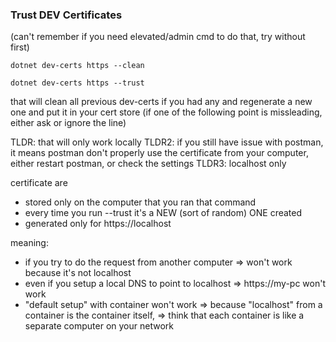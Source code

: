 ### Trust DEV Certificates

(can't remember if you need elevated/admin cmd to do that, try without first)

`dotnet dev-certs https --clean`

`dotnet dev-certs https --trust`


that will clean all previous dev-certs if you had any and regenerate a new one and put it in your cert store
(if one of the following point is missleading, either ask or ignore the line)


TLDR: that will only work locally
TLDR2: if you still have issue with postman, it means postman don't properly use the certificate from your computer, either restart postman, or check the settings
TLDR3: localhost only


certificate are
* stored only on the computer that you ran that command
* every time you run --trust it's a NEW (sort of random) ONE created
* generated only for https://localhost


meaning:
* if you try to do the request from another computer => won't work because it's not localhost
* even if you setup a local DNS to point to localhost => https://my-pc won't work
* "default setup" with container won't work => because "localhost" from a container is the container itself, => think that each container is like a separate computer on your network 
